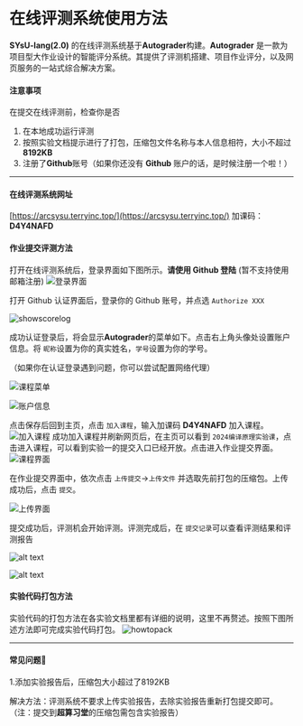 # 在线评测系统使用方法

**SYsU-lang(2.0)** 的在线评测系统基于**Autograder**构建。**Autograder** 是一款为项目型大作业设计的智能评分系统。其提供了评测机搭建、项目作业评分，以及网页服务的一站式综合解决方案。

#### 注意事项

在提交在线评测前，检查你是否

1. 在本地成功运行评测
2. 按照实验文档提示进行了打包，压缩包文件名称与本人信息相符，大小不超过**8192KB**
3. 注册了**Github**账号（如果你还没有 **Github** 账户的话，是时候注册一个啦！）

---

#### 在线评测系统网址

[https://arcsysu.terryinc.top/](https://arcsysu.terryinc.top/)
加课码：**D4Y4NAFD**

#### 作业提交评测方法

打开在线评测系统后，登录界面如下图所示。**请使用 Github 登陆** (暂不支持使用邮箱注册)
![登录界面](../images/AG_login.png)

打开 Github 认证界面后，登录你的 Github 账号，并点选 `Authorize XXX`

![showscorelog](../images/scoreserver/shouquan.jpg)

成功认证登录后，将会显示**Autograder**的菜单如下。点击右上角头像处设置账户信息。将 `昵称`设置为你的真实姓名，`学号`设置为你的学号。

（如果你在认证登录遇到问题，你可以尝试配置网络代理）

![课程菜单](../images/AG_menu.png)

![账户信息](../images/AG_account.png)

点击保存后回到主页，点击 `加入课程`，输入加课码 **D4Y4NAFD** 加入课程。
![加入课程](../images/AG_joinclass.png)
成功加入课程并刷新网页后，在主页可以看到 `2024编译原理实验课`，点击进入课程，可以看到实验一的提交入口已经开放。点击进入作业提交界面。
![课程界面](../images/AG_lab1.png)

在作业提交界面中，依次点击 `上传提交`->`上传文件` 并选取先前打包的压缩包。上传成功后，点击 `提交`。

![上传界面](../images/AG_upload.png)

提交成功后，评测机会开始评测。评测完成后，在 `提交记录`可以查看评测结果和评测报告

![alt text](../images/AG_record.png)

![alt text](../images/AG_report.png)


#### 实验代码打包方法

实验代码的打包方法在各实验文档里都有详细的说明，这里不再赘述。按照下图所述方法即可完成实验代码打包。
![howtopack](../images/task0_pack.jpg)

---

#### 常见问题🙋

1.添加实验报告后，压缩包大小超过了8192KB

解决方法：评测系统不要求上传实验报告，去除实验报告重新打包提交即可。（注：提交到**超算习堂**的压缩包需包含实验报告）

